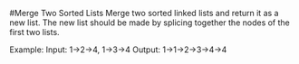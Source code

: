 #Merge Two Sorted Lists
Merge two sorted linked lists and return it as a new list. 
The new list should be made by splicing together the nodes of the first two lists.

Example:
Input: 1->2->4, 1->3->4
Output: 1->1->2->3->4->4